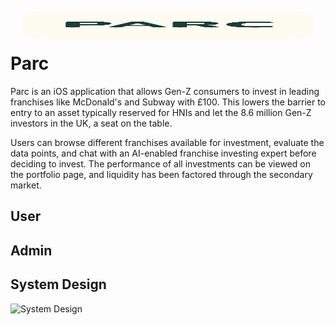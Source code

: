 <h1 style="display: flex; flex-direction: column;">
    <img align="center" height="50" src="PARC/Assets.xcassets/AppIcon.appiconset/appstore.png" style="margin:20px;">
     Parc
</h1>

Parc is an iOS application that allows Gen-Z consumers to invest in leading franchises like McDonald's and Subway with £100. This lowers the barrier to entry to an asset typically reserved for HNIs and let the 8.6 million Gen-Z investors in the UK, a seat on the table.

Users can browse different franchises available for investment, evaluate the data points, and chat with an AI-enabled franchise investing expert before deciding to invest. The performance of all investments can be viewed on the portfolio page, and liquidity has been factored through the secondary market.

## User

## Admin

## System Design
<div style="display: flex; flex-direction: column; align-items: center;">
    <img src="https://github.com/aym183/PARC/assets/63648492/994dfb16-11e1-4596-930a-8aef6a3cee2d" width="650" alt="System Design">
</div>
